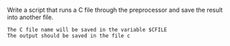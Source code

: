  Write a script that runs a C file through the preprocessor and save the result into another file.

    The C file name will be saved in the variable $CFILE
    The output should be saved in the file c
